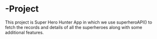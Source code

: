 # -Project
This project is Super Hero Hunter App in which we use superheroAPI() to fetch the records and details of all the superheroes along with some additional features.
